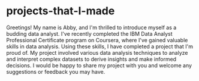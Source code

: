 # projects-that-I-made

Greetings! My name is Abby, and I'm thrilled to introduce myself as a budding data analyst. 
I've recently completed the IBM Data Analyst Professional Certificate program on Coursera, where I've gained valuable skills in data analysis. 
Using these skills, I have completed a project that I'm proud of. 
My project involved various data analysis techniques to analyze and interpret complex datasets to derive insights and make informed decisions.
I would be happy to share my project with you and welcome any suggestions or feedback you may have.

